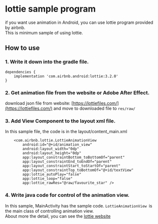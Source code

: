 # lottie sample program

if you want use animation in Android, you can use lottie program provided by airbnb.  
This is minimum sample of using lottie.

## How to use
### 1. Write it down into the gradle file.
```
dependencies {
    implementation 'com.airbnb.android:lottie:3.2.0'
}
```
### 2. Get animation file from the website or Adobe After Effect.
download json file from website: [https://lottiefiles.com/](https://lottiefiles.com/)
and move to downloaded file to ```res/raw/```

### 3. Add View Component to the layout xml file.
In this sample file, the code is in the layout/content_main.xml 
```
    <com.airbnb.lottie.LottieAnimationView
        android:id="@+id/animation_view"
        android:layout_width="0dp"
        android:layout_height="0dp"
        app:layout_constraintBottom_toBottomOf="parent"
        app:layout_constraintEnd_toEndOf="parent"
        app:layout_constraintStart_toStartOf="parent"
        app:layout_constraintTop_toBottomOf="@+id/textView"
        app:lottie_autoPlay="false"
        app:lottie_loop="false"
        app:lottie_rawRes="@raw/favourite_star" />
```

### 4. Write java code for control of the animation view.
In this sample, MainActivity has the sample code.
```LottieAnimationView ```is the main class of controlling animation view.  
About more the detail, you can see the [lottie website](http://airbnb.io/lottie/#/android?id=what-is-the-impact-of-lottie-on-apk-size)
